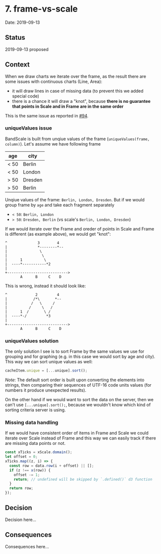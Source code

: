 # 7. frame-vs-scale

Date: 2019-09-13

## Status

2019-09-13 proposed

## Context

When we draw charts we iterate over the frame, as the result there are some issues with continuous charts (Line, Area):

- it will draw lines in case of missing data (to prevent this we added special code)
- there is a chance it will draw a "knot", because **there is no guarantee that points in Scale and in Frame are in the same order**

This is the same issue as reported in [#94](https://github.com/contiamo/operational-visualizations/issues/94).

### uniqueValues issue

BandScale is built from unqiue values of the frame (`uniqueValues(frame, column)`). Let's assume we have following frame

| age  | city    |
| ---- | ------- |
| < 50 | Berlin  |
| < 50 | London  |
| > 50 | Dresden |
| > 50 | Berlin  |

Unqiue values of the frame: `Berlin, London, Dresden`. But if we would group frame by `age` and take each fragment separately

- `< 50`: `Berlin, London`
- `> 50`: `Dresden, Berlin` (vs scale's `Berlin, London, Dresden`)

If we would iterate over the Frame and oreder of points in Scale and Frame is different (as example above), we would get "knot":

```
^              3        4
|              *--------*--
|               \
|                \
|      1          \
|  ----*-----------*2
|
+---------------------------->
       A      B     C    D
```

This is wrong, instead it should look like:

```
^             2         4
|            /*\       *--
|           /   \     /
|          /     \   /
|      1  /       \ /
|  ----*-/         *3
|
+---------------------------->
       A      B     C    D
```

### uniqueValues solution

The only solution I see is to sort Frame by the same values we use for grouping and for graphing (e.g. in this case we would sort by age and city). This way we can sort unique values as well:

```js
cacheItem.unique = [...unique].sort();
```

_Note_: The default sort order is built upon converting the elements into strings, then comparing their sequences of UTF-16 code units values (for numbers it produce unexpected results).

On the other hand if we would want to sort the data on the server, then we can't use `[...unique].sort();`, because we wouldn't know which kind of sorting criteria server is using.

### Missing data handling

If we would have consistent order of items in Frame and Scale we could iterate over Scale instead of Frame and this way we can easily track if there are missing data points or not.

```ts
const xTicks = xScale.domain();
let offset = 0;
xTicks.map((z, i) => {
  const row = data.row(i + offset) || [];
  if (z !== x(row)) {
    offset -= 1;
    return; // undefined will be skipped by `.defined()` d3 function
  }
  return row;
});
```

## Decision

Decision here...

## Consequences

Consequences here...
